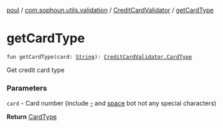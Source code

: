 [poul](../../index.md) / [com.sophoun.utils.validation](../index.md) / [CreditCardValidator](index.md) / [getCardType](./get-card-type.md)

# getCardType

`fun getCardType(card: `[`String`](https://kotlinlang.org/api/latest/jvm/stdlib/kotlin/-string/index.html)`): `[`CreditCardValidator.CardType`](-card-type/index.md)

Get credit card type

### Parameters

`card` - Card number (include [-](#) and [space](#) bot not any special characters)

**Return**
[CardType](-card-type/index.md)

